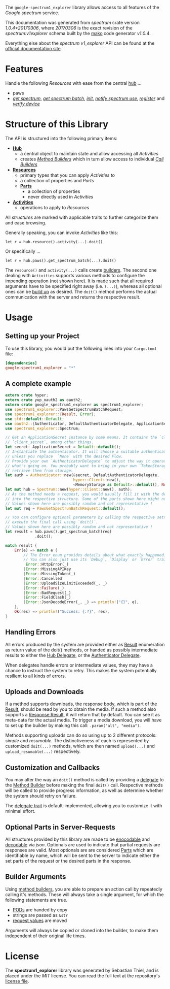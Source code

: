 <!---
DO NOT EDIT !
This file was generated automatically from 'src/mako/api/README.md.mako'
DO NOT EDIT !
-->
The `google-spectrum1_explorer` library allows access to all features of the *Google spectrum* service.

This documentation was generated from *spectrum* crate version *1.0.4+20170306*, where *20170306* is the exact revision of the *spectrum:v1explorer* schema built by the [mako](http://www.makotemplates.org/) code generator *v1.0.4*.

Everything else about the *spectrum* *v1_explorer* API can be found at the
[official documentation site](http://developers.google.com/spectrum).
# Features

Handle the following *Resources* with ease from the central [hub](https://docs.rs/google-spectrum1_explorer/1.0.4+20170306/google_spectrum1_explorer/struct.Spectrum.html) ... 

* paws
 * [*get spectrum*](https://docs.rs/google-spectrum1_explorer/1.0.4+20170306/google_spectrum1_explorer/struct.PawGetSpectrumCall.html), [*get spectrum batch*](https://docs.rs/google-spectrum1_explorer/1.0.4+20170306/google_spectrum1_explorer/struct.PawGetSpectrumBatchCall.html), [*init*](https://docs.rs/google-spectrum1_explorer/1.0.4+20170306/google_spectrum1_explorer/struct.PawInitCall.html), [*notify spectrum use*](https://docs.rs/google-spectrum1_explorer/1.0.4+20170306/google_spectrum1_explorer/struct.PawNotifySpectrumUseCall.html), [*register*](https://docs.rs/google-spectrum1_explorer/1.0.4+20170306/google_spectrum1_explorer/struct.PawRegisterCall.html) and [*verify device*](https://docs.rs/google-spectrum1_explorer/1.0.4+20170306/google_spectrum1_explorer/struct.PawVerifyDeviceCall.html)




# Structure of this Library

The API is structured into the following primary items:

* **[Hub](https://docs.rs/google-spectrum1_explorer/1.0.4+20170306/google_spectrum1_explorer/struct.Spectrum.html)**
    * a central object to maintain state and allow accessing all *Activities*
    * creates [*Method Builders*](https://docs.rs/google-spectrum1_explorer/1.0.4+20170306/google_spectrum1_explorer/trait.MethodsBuilder.html) which in turn
      allow access to individual [*Call Builders*](https://docs.rs/google-spectrum1_explorer/1.0.4+20170306/google_spectrum1_explorer/trait.CallBuilder.html)
* **[Resources](https://docs.rs/google-spectrum1_explorer/1.0.4+20170306/google_spectrum1_explorer/trait.Resource.html)**
    * primary types that you can apply *Activities* to
    * a collection of properties and *Parts*
    * **[Parts](https://docs.rs/google-spectrum1_explorer/1.0.4+20170306/google_spectrum1_explorer/trait.Part.html)**
        * a collection of properties
        * never directly used in *Activities*
* **[Activities](https://docs.rs/google-spectrum1_explorer/1.0.4+20170306/google_spectrum1_explorer/trait.CallBuilder.html)**
    * operations to apply to *Resources*

All *structures* are marked with applicable traits to further categorize them and ease browsing.

Generally speaking, you can invoke *Activities* like this:

```Rust,ignore
let r = hub.resource().activity(...).doit()
```

Or specifically ...

```ignore
let r = hub.paws().get_spectrum_batch(...).doit()
```

The `resource()` and `activity(...)` calls create [builders][builder-pattern]. The second one dealing with `Activities` 
supports various methods to configure the impending operation (not shown here). It is made such that all required arguments have to be 
specified right away (i.e. `(...)`), whereas all optional ones can be [build up][builder-pattern] as desired.
The `doit()` method performs the actual communication with the server and returns the respective result.

# Usage

## Setting up your Project

To use this library, you would put the following lines into your `Cargo.toml` file:

```toml
[dependencies]
google-spectrum1_explorer = "*"
```

## A complete example

```Rust
extern crate hyper;
extern crate yup_oauth2 as oauth2;
extern crate google_spectrum1_explorer as spectrum1_explorer;
use spectrum1_explorer::PawsGetSpectrumBatchRequest;
use spectrum1_explorer::{Result, Error};
use std::default::Default;
use oauth2::{Authenticator, DefaultAuthenticatorDelegate, ApplicationSecret, MemoryStorage};
use spectrum1_explorer::Spectrum;

// Get an ApplicationSecret instance by some means. It contains the `client_id` and 
// `client_secret`, among other things.
let secret: ApplicationSecret = Default::default();
// Instantiate the authenticator. It will choose a suitable authentication flow for you, 
// unless you replace  `None` with the desired Flow.
// Provide your own `AuthenticatorDelegate` to adjust the way it operates and get feedback about 
// what's going on. You probably want to bring in your own `TokenStorage` to persist tokens and
// retrieve them from storage.
let auth = Authenticator::new(&secret, DefaultAuthenticatorDelegate,
                              hyper::Client::new(),
                              <MemoryStorage as Default>::default(), None);
let mut hub = Spectrum::new(hyper::Client::new(), auth);
// As the method needs a request, you would usually fill it with the desired information
// into the respective structure. Some of the parts shown here might not be applicable !
// Values shown here are possibly random and not representative !
let mut req = PawsGetSpectrumBatchRequest::default();

// You can configure optional parameters by calling the respective setters at will, and
// execute the final call using `doit()`.
// Values shown here are possibly random and not representative !
let result = hub.paws().get_spectrum_batch(req)
             .doit();

match result {
    Err(e) => match e {
        // The Error enum provides details about what exactly happened.
        // You can also just use its `Debug`, `Display` or `Error` traits
         Error::HttpError(_)
        |Error::MissingAPIKey
        |Error::MissingToken(_)
        |Error::Cancelled
        |Error::UploadSizeLimitExceeded(_, _)
        |Error::Failure(_)
        |Error::BadRequest(_)
        |Error::FieldClash(_)
        |Error::JsonDecodeError(_, _) => println!("{}", e),
    },
    Ok(res) => println!("Success: {:?}", res),
}

```
## Handling Errors

All errors produced by the system are provided either as [Result](https://docs.rs/google-spectrum1_explorer/1.0.4+20170306/google_spectrum1_explorer/enum.Result.html) enumeration as return value of 
the doit() methods, or handed as possibly intermediate results to either the 
[Hub Delegate](https://docs.rs/google-spectrum1_explorer/1.0.4+20170306/google_spectrum1_explorer/trait.Delegate.html), or the [Authenticator Delegate](https://docs.rs/yup-oauth2/*/yup_oauth2/trait.AuthenticatorDelegate.html).

When delegates handle errors or intermediate values, they may have a chance to instruct the system to retry. This 
makes the system potentially resilient to all kinds of errors.

## Uploads and Downloads
If a method supports downloads, the response body, which is part of the [Result](https://docs.rs/google-spectrum1_explorer/1.0.4+20170306/google_spectrum1_explorer/enum.Result.html), should be
read by you to obtain the media.
If such a method also supports a [Response Result](https://docs.rs/google-spectrum1_explorer/1.0.4+20170306/google_spectrum1_explorer/trait.ResponseResult.html), it will return that by default.
You can see it as meta-data for the actual media. To trigger a media download, you will have to set up the builder by making
this call: `.param("alt", "media")`.

Methods supporting uploads can do so using up to 2 different protocols: 
*simple* and *resumable*. The distinctiveness of each is represented by customized 
`doit(...)` methods, which are then named `upload(...)` and `upload_resumable(...)` respectively.

## Customization and Callbacks

You may alter the way an `doit()` method is called by providing a [delegate](https://docs.rs/google-spectrum1_explorer/1.0.4+20170306/google_spectrum1_explorer/trait.Delegate.html) to the 
[Method Builder](https://docs.rs/google-spectrum1_explorer/1.0.4+20170306/google_spectrum1_explorer/trait.CallBuilder.html) before making the final `doit()` call. 
Respective methods will be called to provide progress information, as well as determine whether the system should 
retry on failure.

The [delegate trait](https://docs.rs/google-spectrum1_explorer/1.0.4+20170306/google_spectrum1_explorer/trait.Delegate.html) is default-implemented, allowing you to customize it with minimal effort.

## Optional Parts in Server-Requests

All structures provided by this library are made to be [enocodable](https://docs.rs/google-spectrum1_explorer/1.0.4+20170306/google_spectrum1_explorer/trait.RequestValue.html) and 
[decodable](https://docs.rs/google-spectrum1_explorer/1.0.4+20170306/google_spectrum1_explorer/trait.ResponseResult.html) via *json*. Optionals are used to indicate that partial requests are responses 
are valid.
Most optionals are are considered [Parts](https://docs.rs/google-spectrum1_explorer/1.0.4+20170306/google_spectrum1_explorer/trait.Part.html) which are identifiable by name, which will be sent to 
the server to indicate either the set parts of the request or the desired parts in the response.

## Builder Arguments

Using [method builders](https://docs.rs/google-spectrum1_explorer/1.0.4+20170306/google_spectrum1_explorer/trait.CallBuilder.html), you are able to prepare an action call by repeatedly calling it's methods.
These will always take a single argument, for which the following statements are true.

* [PODs][wiki-pod] are handed by copy
* strings are passed as `&str`
* [request values](https://docs.rs/google-spectrum1_explorer/1.0.4+20170306/google_spectrum1_explorer/trait.RequestValue.html) are moved

Arguments will always be copied or cloned into the builder, to make them independent of their original life times.

[wiki-pod]: http://en.wikipedia.org/wiki/Plain_old_data_structure
[builder-pattern]: http://en.wikipedia.org/wiki/Builder_pattern
[google-go-api]: https://github.com/google/google-api-go-client

# License
The **spectrum1_explorer** library was generated by Sebastian Thiel, and is placed 
under the *MIT* license.
You can read the full text at the repository's [license file][repo-license].

[repo-license]: https://github.com/Byron/google-apis-rsblob/master/LICENSE.md
